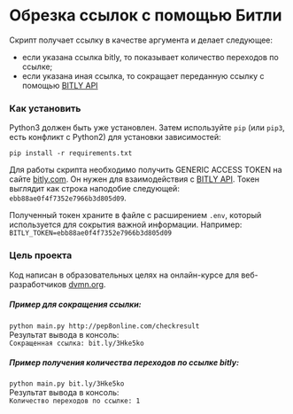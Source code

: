 # Обрезка ссылок с помощью Битли

Скрипт получает ссылку в качестве аргумента и делает следующее:
* если указана ссылка bitly, то показывает количество переходов по ссылке;
* если указана иная ссылка, то  сокращает переданную ссылку с помощью [BITLY API][1]

### Как установить

Python3 должен быть уже установлен. 
Затем используйте `pip` (или `pip3`, есть конфликт с Python2) для установки зависимостей:
```
pip install -r requirements.txt
```

Для работы скрипта необходимо получить GENERIC ACCESS TOKEN на сайте [bitly.com](https://bitly.com/a/oauth_apps). 
Он нужен для взаимодействия с [BITLY API][1]. Токен выглядит как строка наподобие следующей: `ebb88ae0f4f7352e7966b3d805d09`. 

Полученный токен храните в файле с расширением `.env`, который используется для сокрытия важной информации. Например:  
`BITLY_TOKEN=ebb88ae0f4f7352e7966b3d805d09`

### Цель проекта

Код написан в образовательных целях на онлайн-курсе для веб-разработчиков [dvmn.org](https://dvmn.org/).

 ##### Пример для  сокращения ссылки:
`python main.py http://pep8online.com/checkresult`  
Результат вывода в консоль:  
`Сокращенная ссылка: bit.ly/3Hke5ko`  

 ##### Пример получения количества переходов по ссылке bitly:  
`python main.py bit.ly/3Hke5ko`  
Результат вывода в консоль:  
`Количество переходов по ссылке: 1` 

[1]:https://dev.bitly.com/api-reference "dev.bitly.com/api-reference"